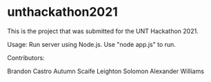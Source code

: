 # unthackathon2021

This is the project that was submitted for the UNT Hackathon 2021.

Usage:
Run server using Node.js. Use "node app.js" to run.

Contributors:

Brandon Castro
Autumn Scaife
Leighton Solomon
Alexander Williams
